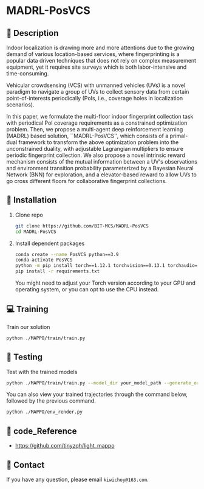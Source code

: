 # MADRL-PosVCS

## :page_facing_up: Description
Indoor localization is drawing more and more attentions due to the growing demand of various location-based services, where fingerprinting is a popular data driven techniques that does not rely on complex measurement equipment, yet it requires site surveys which is both labor-intensive and time-consuming.

Vehicular crowdsensing (VCS) with unmanned vehicles (UVs) is a novel paradigm to navigate a group of UVs to collect sensory data from certain point-of-interests periodically (PoIs, i.e., coverage holes in localization scenarios). 

In this paper, we formulate the multi-floor indoor fingerprint collection task with periodical PoI coverage requirements as a constrained optimization problem. Then, we propose a multi-agent deep reinforcement learning (MADRL) based solution, ``MADRL-PosVCS'', which consists of a primal-dual framework to transform the above optimization problem into the unconstrained duality, with adjustable Lagrangian multipliers to ensure periodic fingerprint collection. We also propose a novel intrinsic reward mechanism consists of the mutual information between a UV's observations and environment transition probability parameterized by a Bayesian Neural Network (BNN) for exploration, and a elevator-based reward to allow UVs to go cross different floors for collaborative fingerprint collections. 

## :wrench: Installation
1. Clone repo
    ```bash
    git clone https://github.com/BIT-MCS/MADRL-PosVCS
    cd MADRL-PosVCS
    ```
2. Install dependent packages
    ```sh
    conda create --name PosVCS python==3.9
    conda activate PosVCS
    python -m pip install torch==1.12.1 torchvision==0.13.1 torchaudio==0.12.1 -f https://download.pytorch.org/whl/torch_stable.html
    pip install -r requirements.txt
    ```
   You might need to adjust your Torch version according to your GPU and operating system, or you can opt to use the CPU instead.
## :computer: Training

Train our solution
```bash
python ./MAPPO/train/train.py
```

## :checkered_flag: Testing

Test with the trained models 

```sh
python ./MAPPO/train/train.py --model_dir your_model_path --generate_outputs True
```
You can also view your trained trajectories through the command below, followed by the previous command.
```sh
python ./MAPPO/env_render.py
```

## :clap: code_Reference
- https://github.com/tinyzqh/light_mappo


## :e-mail: Contact

If you have any question, please email `kiwichoy@163.com`.


